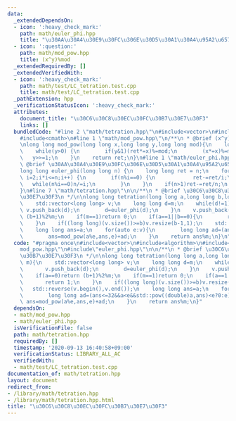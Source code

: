 ```yaml
---
data:
  _extendedDependsOn:
  - icon: ':heavy_check_mark:'
    path: math/euler_phi.hpp
    title: "\u30AA\u30A4\u30E9\u30FC\u306E\u30D5\u30A1\u30A4\u95A2\u6570"
  - icon: ':question:'
    path: math/mod_pow.hpp
    title: (x^y)%mod
  _extendedRequiredBy: []
  _extendedVerifiedWith:
  - icon: ':heavy_check_mark:'
    path: math/test/LC_tetration.test.cpp
    title: math/test/LC_tetration.test.cpp
  _pathExtension: hpp
  _verificationStatusIcon: ':heavy_check_mark:'
  attributes:
    document_title: "\u30C6\u30C8\u30EC\u30FC\u30B7\u30E7\u30F3"
    links: []
  bundledCode: "#line 2 \"math/tetration.hpp\"\n#include<vector>\n#include<algorithm>\n\
    #include<cmath>\n#line 1 \"math/mod_pow.hpp\"\n/**\n * @brief (x^y)%mod\n */\n\
    \nlong long mod_pow(long long x,long long y,long long mod){\n    long long ret=1;\n\
    \    while(y>0) {\n        if(y&1)(ret*=x)%=mod;\n        (x*=x)%=mod;\n     \
    \   y>>=1;\n    }\n    return ret;\n}\n#line 1 \"math/euler_phi.hpp\"\n/**\n *\
    \ @brief \u30AA\u30A4\u30E9\u30FC\u306E\u30D5\u30A1\u30A4\u95A2\u6570\n */\n\n\
    long long euler_phi(long long n) {\n    long long ret = n;\n    for(long long\
    \ i=2;i*i<=n;i++) {\n        if(n%i==0) {\n            ret-=ret/i;\n         \
    \   while(n%i==0)n/=i;\n        }\n    }\n    if(n>1)ret-=ret/n;\n    return ret;\n\
    }\n#line 7 \"math/tetration.hpp\"\n\n/**\n * @brief \u30C6\u30C8\u30EC\u30FC\u30B7\
    \u30E7\u30F3\n */\n\nlong long tetration(long long a,long long b,long long m){\n\
    \    std::vector<long long> v;\n    long long d=m;\n    while(d!=1){\n       \
    \ v.push_back(d);\n        d=euler_phi(d);\n    }\n    v.push_back(1);\n    if(a==0)return\
    \ (b+1)%2%m;\n    if(m==1)return 0;\n    if(a==1||b==0){\n        return 1;\n\
    \    }\n    if((long long)(v.size())>=b)v.resize(b-1,1);\n    std::reverse(v.begin(),v.end());\n\
    \    long long ans=a;\n    for(auto e:v){\n        long long ad=(ans<=32&&a<e&&std::pow((double)a,ans)<e?0:e);\n\
    \        ans=mod_pow(a%e,ans,e)+ad;\n    }\n    return ans%m;\n}\n"
  code: "#pragma once\n#include<vector>\n#include<algorithm>\n#include<cmath>\n#include\"\
    mod_pow.hpp\"\n#include\"euler_phi.hpp\"\n\n/**\n * @brief \u30C6\u30C8\u30EC\u30FC\
    \u30B7\u30E7\u30F3\n */\n\nlong long tetration(long long a,long long b,long long\
    \ m){\n    std::vector<long long> v;\n    long long d=m;\n    while(d!=1){\n \
    \       v.push_back(d);\n        d=euler_phi(d);\n    }\n    v.push_back(1);\n\
    \    if(a==0)return (b+1)%2%m;\n    if(m==1)return 0;\n    if(a==1||b==0){\n \
    \       return 1;\n    }\n    if((long long)(v.size())>=b)v.resize(b-1,1);\n \
    \   std::reverse(v.begin(),v.end());\n    long long ans=a;\n    for(auto e:v){\n\
    \        long long ad=(ans<=32&&a<e&&std::pow((double)a,ans)<e?0:e);\n       \
    \ ans=mod_pow(a%e,ans,e)+ad;\n    }\n    return ans%m;\n}"
  dependsOn:
  - math/mod_pow.hpp
  - math/euler_phi.hpp
  isVerificationFile: false
  path: math/tetration.hpp
  requiredBy: []
  timestamp: '2020-09-13 16:40:58+09:00'
  verificationStatus: LIBRARY_ALL_AC
  verifiedWith:
  - math/test/LC_tetration.test.cpp
documentation_of: math/tetration.hpp
layout: document
redirect_from:
- /library/math/tetration.hpp
- /library/math/tetration.hpp.html
title: "\u30C6\u30C8\u30EC\u30FC\u30B7\u30E7\u30F3"
---
```

